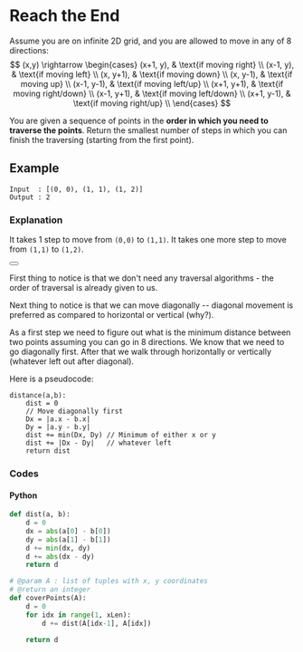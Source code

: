 # Reach the End

Assume you are on infinite 2D grid, and you are allowed to move in any of 8 directions:
$$
(x,y) \rightarrow
\begin{cases}
    (x+1, y),   & \text{if moving right} \\
    (x-1, y),   & \text{if moving left} \\
    (x, y+1),   & \text{if moving down} \\
    (x, y-1),   & \text{if moving up} \\
    (x-1, y-1), & \text{if moving left/up} \\
    (x+1, y+1), & \text{if moving right/down} \\
    (x-1, y+1), & \text{if moving left/down} \\
    (x+1, y-1), & \text{if moving right/up} \\
\end{cases}
$$

You are given a sequence of points in the **order in which you need to traverse the points**. Return the smallest number of steps in which you can finish the traversing (starting from the first point).

## Example

```
Input  : [(0, 0), (1, 1), (1, 2)]
Output : 2
```

### Explanation
It takes 1 step to move from `(0,0)` to `(1,1)`. It takes one more step to move from `(1,1)` to `(1,2)`.


<button class="section" target="solution" show="Show solution" hide="Hide solution"></button>

<!--sec data-title="Solution" data-id="solution" data-show=false ces-->
First thing to notice is that we don't need any traversal algorithms - the order of traversal is already given to us.

Next thing to notice is that we can move diagonally -- diagonal movement is preferred as compared to horizontal or vertical (why?).

As a first step we need to figure out what is the minimum distance between two points assuming you can go in 8 directions. We know that we need to go diagonally first. After that we walk through horizontally or vertically (whatever left out after diagonal).

Here is a pseudocode:

```
distance(a,b):
    dist = 0
    // Move diagonally first
    Dx = |a.x - b.x|
    Dy = |a.y - b.y|
    dist += min(Dx, Dy) // Minimum of either x or y
    dist += |Dx - Dy|   // whatever left
    return dist
```

### Codes

#### Python
``` python
def dist(a, b):
    d = 0
    dx = abs(a[0] - b[0])
    dy = abs(a[1] - b[1])
    d += min(dx, dy)
    d += abs(dx - dy)
    return d

# @param A : list of tuples with x, y coordinates
# @return an integer
def coverPoints(A):
    d = 0
    for idx in range(1, xLen):
        d += dist(A[idx-1], A[idx])
        
    return d
```
<!--endsec-->